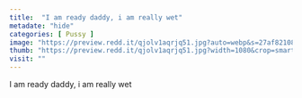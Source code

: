 ```yaml
---
title:  "I am ready daddy, i am really wet"
metadate: "hide"
categories: [ Pussy ]
image: "https://preview.redd.it/qjolv1aqrjq51.jpg?auto=webp&s=27af821087e317743f8662923d17f47152c03a2c"
thumb: "https://preview.redd.it/qjolv1aqrjq51.jpg?width=1080&crop=smart&auto=webp&s=f2b78ebc51392bc89d6e224ef19194b7d4c98dc1"
visit: ""
---
```

I am ready daddy, i am really wet
